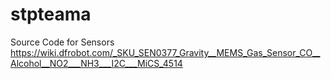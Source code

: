 # stpteama
Source Code for Sensors
https://wiki.dfrobot.com/_SKU_SEN0377_Gravity__MEMS_Gas_Sensor_CO__Alcohol__NO2___NH3___I2C___MiCS_4514
